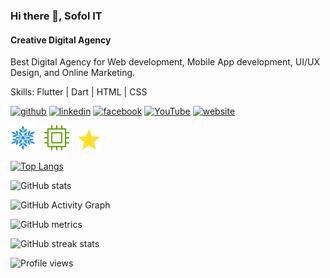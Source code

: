 ### Hi there 👋, Sofol IT
#### Creative Digital Agency

Best Digital Agency for Web development, Mobile App development, UI/UX Design, and Online Marketing.

Skills: Flutter | Dart | HTML | CSS


[<img src='https://cdn.jsdelivr.net/npm/simple-icons@3.0.1/icons/github.svg' alt='github' height='40'>](https://github.com/sofolitltd)  [<img src='https://cdn.jsdelivr.net/npm/simple-icons@3.0.1/icons/linkedin.svg' alt='linkedin' height='40'>](https://www.linkedin.com/in/https://www.linkedin.com/in/asifuzzaman-reyad/)  [<img src='https://cdn.jsdelivr.net/npm/simple-icons@3.0.1/icons/facebook.svg' alt='facebook' height='40'>](https://www.facebook.com/https://www.facebook.com/sofolitltd)  [<img src='https://cdn.jsdelivr.net/npm/simple-icons@3.0.1/icons/youtube.svg' alt='YouTube' height='40'>](https://www.youtube.com/channel/https://www.youtube.com/@sofolitltd)  [<img src='https://cdn.jsdelivr.net/npm/simple-icons@3.0.1/icons/icloud.svg' alt='website' height='40'>](www.sofolit.com)  

<a href='https://archiveprogram.github.com/'><img src='https://raw.githubusercontent.com/acervenky/animated-github-badges/master/assets/acbadge.gif' width='40' height='40'></a> <a href='https://docs.github.com/en/developers'><img src='https://raw.githubusercontent.com/acervenky/animated-github-badges/master/assets/devbadge.gif' width='40' height='40'></a> <a href='https://stars.github.com/'><img src='https://raw.githubusercontent.com/acervenky/animated-github-badges/master/assets/starbadge.gif' width='35' height='35'></a> 

[![Top Langs](https://github-readme-stats.vercel.app/api/top-langs/?username=sofolitltd)](https://github.com/anuraghazra/github-readme-stats)

![GitHub stats](https://github-readme-stats.vercel.app/api?username=sofolitltd&show_icons=true)  

![GitHub Activity Graph](https://activity-graph.herokuapp.com/graph?username=sofolitltd)  

![GitHub metrics](https://metrics.lecoq.io/sofolitltd)  

![GitHub streak stats](https://streak-stats.demolab.com/?user=sofolitltd)  

![Profile views](https://gpvc.arturio.dev/sofolitltd)  
